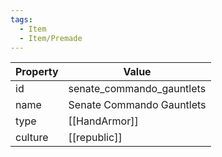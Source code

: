 ```yaml
---
tags:
  - Item
  - Item/Premade
---
```


| Property | Value                     |
| -------- | ------------------------- |
| id       | senate_commando_gauntlets |
| name     | Senate Commando Gauntlets |
| type     | [[HandArmor]]             |
| culture  | [[republic]]     |


